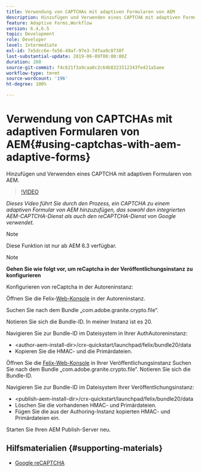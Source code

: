 ```yaml
---
title: Verwendung von CAPTCHAs mit adaptiven Formularen von AEM
description: Hinzufügen und Verwenden eines CAPTCHA mit adaptiven Formularen von AEM.
feature: Adaptive Forms,Workflow
version: 6.4,6.5
topic: Development
role: Developer
level: Intermediate
exl-id: 7e5dcc6e-fe56-49af-97e3-7dfaa9c8738f
last-substantial-update: 2019-06-09T00:00:00Z
duration: 260
source-git-commit: f4c621f3a9caa8c2c64b8323312343fe421a5aee
workflow-type: tm+mt
source-wordcount: '196'
ht-degree: 100%

---
```


# Verwendung von CAPTCHAs mit adaptiven Formularen von AEM{#using-captchas-with-aem-adaptive-forms}

Hinzufügen und Verwenden eines CAPTCHA mit adaptiven Formularen von AEM.

>[!VIDEO](https://video.tv.adobe.com/v/18336?quality=12&learn=on)

*Dieses Video führt Sie durch den Prozess, ein CAPTCHA zu einem adaptiven Formular von AEM hinzuzufügen, das sowohl den integrierten AEM-CAPTCHA-Dienst als auch den reCAPTCHA-Dienst von Google verwendet.*

>[!NOTE]
>
>Diese Funktion ist nur ab AEM 6.3 verfügbar.

>[!NOTE]
>
>**Gehen Sie wie folgt vor, um reCaptcha in der Veröffentlichungsinstanz zu konfigurieren**
>
>Konfigurieren von reCaptcha in der Autoreninstanz:
>
>Öffnen Sie die Felix-[Web-Konsole](http://localhost:4502/system/console/bundles) in der Autoreninstanz.
>
>Suchen Sie nach dem Bundle „com.adobe.granite.crypto.file“.
>
>Notieren Sie sich die Bundle-ID. In meiner Instanz ist es 20.
>
>Navigieren Sie zur Bundle-ID im Dateisystem in Ihrer AuthAutoreninstanz:
>
>* &lt;author-aem-install-dir>/crx-quickstart/launchpad/felix/bundle20/data
>* Kopieren Sie die HMAC- und die Primärdateien.
>
>Öffnen Sie die [Felix-Web-Konsole](http://localhost:4502/system/console/bundles) in Ihrer Veröffentlichungsinstanz Suchen Sie nach dem Bundle „com.adobe.granite.crypto.file“. Notieren Sie sich die Bundle-ID.
>
>Navigieren Sie zur Bundle-ID im Dateisystem Ihrer Veröffentlichungsinstanz:
>
>* &lt;publish-aem-install-dir>/crx-quickstart/launchpad/felix/bundle20/data
>* Löschen Sie die vorhandenen HMAC- und Primärdateien.
>* Fügen Sie die aus der Authoring-Instanz kopierten HMAC- und Primärdateien ein.
>
Starten Sie Ihren AEM Publish-Server neu.

## Hilfsmaterialien {#supporting-materials}

* [Google reCAPTCHA](https://www.google.com/recaptcha)
